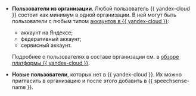 * **Пользователи из организации**. Любой пользователь {{ yandex-cloud }} состоит как минимум в одной организации. В ней могут быть пользователи с любым типом [аккаунтов в {{ yandex-cloud }}](../../iam/concepts/users/accounts.md):

   * аккаунт на Яндексе;
   * федеративный аккаунт;
   * сервисный аккаунт.

   Подробнее о пользователях в составе организации см. в [обзоре платформы {{ yandex-cloud }}](../../overview/roles-and-resources.md#users).

* **Новые пользователи**, которых нет в {{ yandex-cloud }}. Их можно пригласить в организацию и после этого добавить в {{ speechsense-name }}.
